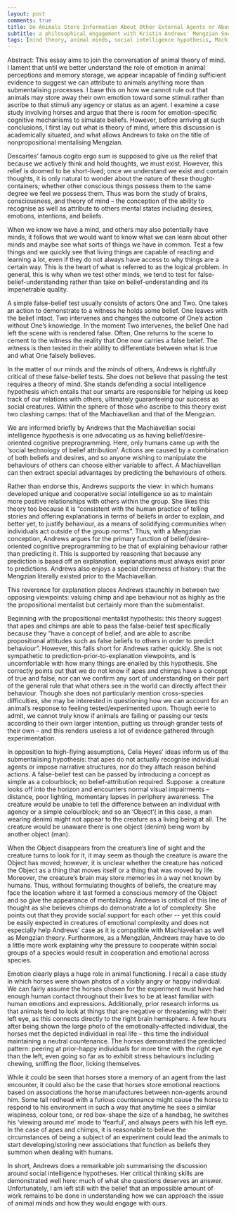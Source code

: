 ```yaml
---
layout: post
comments: true
title: Do Animals Store Information About Other External Agents or About Prior Inner Selves?
subtitle: a philosophical engagement with Kristin Andrews' Mengzian Social Intelligence Hypothesis
tags: [mind theory, animal minds, social intelligence hypothesis, Machiavellian, Mengzian, propositionalist, nonpropositionalist, submentalist] 
---
```


Abstract: This essay aims to join the conversation of animal theory of mind. I lament that until we better understand the role of emotion in animal perceptions and memory storage, we appear incapable of finding sufficient evidence to suggest we can attribute to animals anything more than submentalising processes.  I base this on how we cannot rule out that animals may store away their own emotion toward some stimuli rather than ascribe to that stimuli any agency or status as an agent. I examine a case study involving horses and argue that there is room for emotion-specific cognitive mechanisms to simulate beliefs. However, before arriving at such conclusions, I first lay out what is theory of mind, where this discussion is academically situated, and what allows Andrews to take on the title of nonpropositional mentalising Mengzian.

  Descartes’ famous cogito ergo sum is supposed to give us the relief that because we actively think and hold thoughts, we must exist. However, this relief is doomed to be short-lived; once we understand we exist and contain thoughts, it is only natural to wonder about the nature of these thought-containers; whether other conscious things possess them to the same degree we feel we possess them. Thus was born the study of brains, consciousness, and theory of mind – the conception of the ability to recognise as well as attribute to others mental states including desires, emotions, intentions, and beliefs.
  
  When we know we have a mind, and others may also potentially have minds, it follows that we would want to know what we can learn about other minds and maybe see what sorts of things we have in common. Test a few things and we quickly see that living things are capable of reacting and learning a lot, even if they do not always have access to why things are a certain way.  This is the heart of what is referred to as the logical problem. In general, this is why when we test other minds, we tend to test for false-belief-understanding rather than take on belief-understanding and its impenetrable quality. 
  
  A simple false-belief test usually consists of actors One and Two. One takes an action to demonstrate to a witness he holds some belief. One leaves with the belief intact. Two intervenes and changes the outcome of One’s action without One’s knowledge. In the moment Two intervenes, the belief One had left the scene with is rendered false. Often, One returns to the scene to cement to the witness the reality that One now carries a false belief. The witness is then tested in their ability to differentiate between what is true and what One falsely believes. 
  
  In the matter of our minds and the minds of others, Andrews is rightfully critical of these false-belief tests. She does not believe that passing the test requires a theory of mind. She stands defending a social intelligence hypothesis which entails that our smarts are responsible for helping us keep track of our relations with others, ultimately guaranteeing our success as social creatures. Within the sphere of those who ascribe to this theory exist two clashing camps: that of the Machiavellian and that of the Mengzian.
  
  We are informed briefly by Andrews that the Machiavellian social intelligence hypothesis is one advocating us as having belief/desire-oriented cognitive preprogramming. Here, only humans came up with the ‘social technology of belief attribution’. Actions are caused by a combination of both beliefs and desires, and so anyone wishing to manipulate the behaviours of others can choose either variable to affect. A Machiavellian can then extract special advantages by predicting the behaviours of others.
  
  Rather than endorse this, Andrews supports the view: in which humans developed unique and cooperative social intelligence so as to maintain more positive relationships with others within the group. She likes this theory too because it is “consistent with the human practice of telling stories and offering explanations in terms of beliefs in order to explain, and better yet, to justify behaviour, as a means of solidifying communities when individuals act outside of the group norms”. Thus, with a Mengzian conception, Andrews argues for the primary function of belief/desire-oriented cognitive preprogramming to be that of explaining behaviour rather than predicting it. This is supported by reasoning that because any prediction is based off an explanation, explanations must always exist prior to predictions. Andrews also enjoys a special cleverness of history: that the Mengzian literally existed prior to the Machiavellian.
  
  This reverence for explanation places Andrews staunchly in between two opposing viewpoints: valuing chimp and ape behaviour not as highly as the the propositional mentalist but certainly more than the submentalist. 
  
  Beginning with the propositional mentalist hypothesis: this theory suggest that apes and chimps are able to pass the false-belief test specifically because they “have a concept of belief, and are able to ascribe propositional attitudes such as false beliefs to others in order to predict behaviour”. However, this falls short for Andrews rather quickly. She is not sympathetic to prediction-prior-to-explanation viewpoints, and is uncomfortable with how many things are enailed by this hypothesis. She correctly points out that we do not know if apes and chimps have a concept of true  and false, nor can we confirm any sort of understanding on their part of the general rule that what others see in the world can directly affect their behaviour. Though she does not particularly mention cross-species difficulties, she may be interested in questioning how we can account for an animal’s response to feeling tested/experimented upon. Though eerie to admit, we cannot truly know if animals are failing or passing our tests according to their own larger intention, putting us through grander tests of their own – and this renders useless a lot of evidence gathered through experimentation.   
  
  In opposition to high-flying assumptions, Celia Heyes’ ideas inform us of the submentalising hypothesis: that apes do not actually recognise individual agents or impose narrative structures, nor do they attach reason behind actions. A false-belief test can be passed by introducing a concept as simple as a colourblock; no belief-attribution required. Suppose: a creature looks off into the horizon and encounters normal visual impairments – distance, poor lighting, momentary lapses in periphery awareness. The creature would be unable to tell the difference between an individual with agency or a simple colourblock; and so an ‘Object’( in this case, a man wearing denim) might not appear to the creature as a living being at all. The creature would be unaware there is one object (denim) being worn by another object (man). 
  
  When the Object disappears from the creature’s line of sight and the creature turns to look for it, it may seem as though the creature is aware the Object has moved; however, it is unclear whether the creature has noticed the Object as a thing that moves itself or a thing that was moved by life. Moreover, the creature’s brain may store memories in a way not known by humans. Thus, without formulating thoughts of beliefs, the creature may face the location where it last formed a conscious memory of the Object and so give the appearance of mentalizing. Andrews is critical of this line of thought as she believes chimps do demonstrate a lot of complexity. She points out that they provide social support for each other -- yet this could be easily expected in creatures of emotional complexity and does not especially help Andrews’ case as it is compatible with Machiavelian as well as Mengzian theory. Furthermore, as a Mengzian, Andrews may have to do a little more work explaining why the pressure to cooperate within social groups of a species would result in cooperation and emotional across species.  
  
  Emotion clearly plays a huge role in animal functioning. I recall a case study in which horses were shown photos of a visibly angry or happy individual. We can fairly assume the horses chosen for the experiment must have had enough human contact throughout their lives to be at least familiar with human emotions and expressions. Additionally, prior research informs us that animals tend to look at things that are negative or threatening with their left eye, as this connects directly to the right brain hemisphere. A few hours after being shown the large photo of the emotionally-affected individual, the horses met the depicted individual in real life – this time the individual maintaining a neutral countenance. The horses demonstrated the predicted pattern: peering at prior-happy individuals for more time with the right eye than the left, even going so far as to exhibit stress behaviours including chewing, sniffing the floor, licking themselves.  
  
  While it could be seen that horses store a memory of an agent from the last encounter, it could also be the case that horses store emotional reactions based on associations the horse manufactures between non-agents around him. Some tall redhead with a furious countenance might cause the horse to respond to his environment in such a way that anytime he sees a similar wispiness, colour tone, or red box-shape the size of a handbag, he switches his ‘viewing around me’ mode to ‘fearful’, and always peers with his left eye. In the case of apes and chimps, it is reasonable to believe the circumstances of being a subject of an experiment could lead the animals to start developing/storing new associations that function as beliefs they summon when dealing with humans.  
  
  In short, Andrews does a remarkable job summarising the discussion around social intelligence hypotheses. Her critical thinking skills are demonstrated well here: much of what she questions deserves an answer. Unfortunately, I am left still with the belief that an impossible amount of work remains to be done in understanding how we can approach the issue of animal minds and how they would engage with ours.  
  
